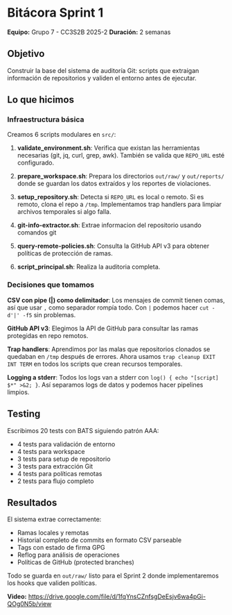 # Bitácora Sprint 1

**Equipo:** Grupo 7 - CC3S2B 2025-2
**Duración:** 2 semanas

## Objetivo

Construir la base del sistema de auditoría Git: scripts que extraigan información de repositorios y validen el entorno antes de ejecutar.

## Lo que hicimos

### Infraestructura básica

Creamos 6 scripts modulares en `src/`:

1. **validate_environment.sh**: Verifica que existan las herramientas necesarias (git, jq, curl, grep, awk). También se valida que `REPO_URL` esté configurado.

2. **prepare_workspace.sh**: Prepara los directorios `out/raw/` y `out/reports/` donde se guardan los datos extraídos y los reportes de violaciones.

3. **setup_repository.sh**: Detecta si `REPO_URL` es local o remoto. Si es remoto, clona el repo a `/tmp`. Implementamos trap handlers para limpiar archivos temporales si algo falla.

4. **git-info-extractor.sh**: Extrae informacion del repositorio usando comandos git

5. **query-remote-policies.sh**: Consulta la GitHub API v3 para obtener políticas de protección de ramas.

6. **script_principal.sh**: Realiza la auditoria completa.

### Decisiones que tomamos

**CSV con pipe (|) como delimitador**: Los mensajes de commit tienen comas, así que usar `,` como separador rompía todo. Con `|` podemos hacer `cut -d'|' -f5` sin problemas.

**GitHub API v3**: Elegimos la API de GitHub para consultar las ramas protegidas en repo remotos.

**Trap handlers**: Aprendimos por las malas que repositorios clonados se quedaban en `/tmp` después de errores. Ahora usamos `trap cleanup EXIT INT TERM` en todos los scripts que crean recursos temporales.

**Logging a stderr**: Todos los logs van a stderr con `log() { echo "[script] $*" >&2; }`. Así separamos logs de datos y podemos hacer pipelines limpios.

## Testing

Escribimos 20 tests con BATS siguiendo patrón AAA:
- 4 tests para validación de entorno
- 4 tests para workspace
- 3 tests para setup de repositorio
- 3 tests para extracción Git
- 4 tests para políticas remotas
- 2 tests para flujo completo

## Resultados

El sistema extrae correctamente:
- Ramas locales y remotas
- Historial completo de commits en formato CSV parseable
- Tags con estado de firma GPG
- Reflog para análisis de operaciones
- Políticas de GitHub (protected branches)

Todo se guarda en `out/raw/` listo para el Sprint 2 donde implementaremos los hooks que validen políticas.

**Video:** https://drive.google.com/file/d/1fqYnsCZnfsgDeEsjv6wa4pGi-QOg0N5b/view
